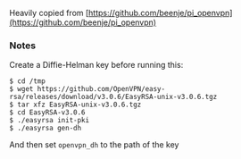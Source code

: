 Heavily copied from [https://github.com/beenje/pi_openvpn](https://github.com/beenje/pi_openvpn)

### Notes
Create a Diffie-Helman key before running this:
```
$ cd /tmp
$ wget https://github.com/OpenVPN/easy-rsa/releases/download/v3.0.6/EasyRSA-unix-v3.0.6.tgz
$ tar xfz EasyRSA-unix-v3.0.6.tgz
$ cd EasyRSA-v3.0.6
$ ./easyrsa init-pki
$ ./easyrsa gen-dh
```
And then set `openvpn_dh` to the path of the key
